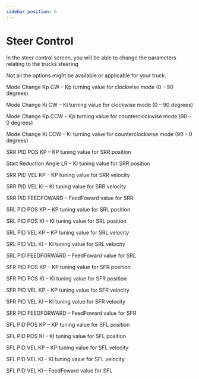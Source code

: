 ```yaml
---
sidebar_position: 6
---
```


# Steer Control



In the steer control screen, you will be able to change the parameters relating to the trucks steering 


Not all the options might be available or applicable for your truck.

Mode Change Kp CW – Kp turning value for clockwise mode (0 – 90 degrees) 

Mode Change Ki CW – Ki turning value for clockwise mode (0 – 90 degrees)

Mode Change Kp CCW – Kp turning value for counterclockwise mode (90 – 0 degrees)

Mode Change Ki CCW – Ki turning value for counterclockwise mode (90 – 0 degrees)

SRR PID POS KP – KP tuning value for SRR position

Start Reduction Angle LR – KI tuning value for SRR position

SRR PID VEL KP – KP tuning value for SRR velocity

SRR PID VEL KI – KI tuning value for SRR velocity

SRR PID FEEDFOWARD – FeedFoward value for SRR

SRL PID POS KP – KP tuning value for SRL position

SRL PID POS KI – KI tuning value for SRL position

SRL PID VEL KP – KP tuning value for SRL velocity

SRL PID VEL KI – KI tuning value for SRL velocity

SRL PID FEEDFORWARD – FeedFoward value for SRL

SFR PID POS KP – KP tuning value for SFR position

SFR PID POS KI – KI tuning value for SFR position

SFR PID VEL KP – KP tuning value for SFR velocity

SFR PID VEL KI – KI tuning value for SFR velocity

SFR PID FEEDFORWARD – FeedFoward value for SFR

SFL PID POS KP – KP tuning value for SFL position

SFL PID POS KI – KI tuning value for SFL position

SFL PID VEL KP – KP tuning value for SFL velocity

SFL PID VEL KI – KI tuning value for SFL velocity

SFL PID VEL KI – FeedFoward value for SFL





